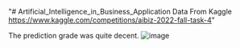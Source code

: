 "# Artificial_Intelligence_in_Business_Application
Data From Kaggle https://www.kaggle.com/competitions/aibiz-2022-fall-task-4"

The prediction grade was quite decent.
![image](https://user-images.githubusercontent.com/74034647/234340792-2e4619f0-1c99-4939-a597-7e590756e864.png)
